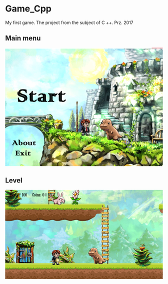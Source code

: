 # Game_Cpp
My first game. The project from the subject of C ++. Prz. 2017
## Main menu
![Иллюстрация к проекту](https://github.com/DrDoker/Game_Cpp/blob/master/README/Start.png)

## Level
![Иллюстрация к проекту](https://github.com/DrDoker/Game_Cpp/blob/master/README/level1.png)
